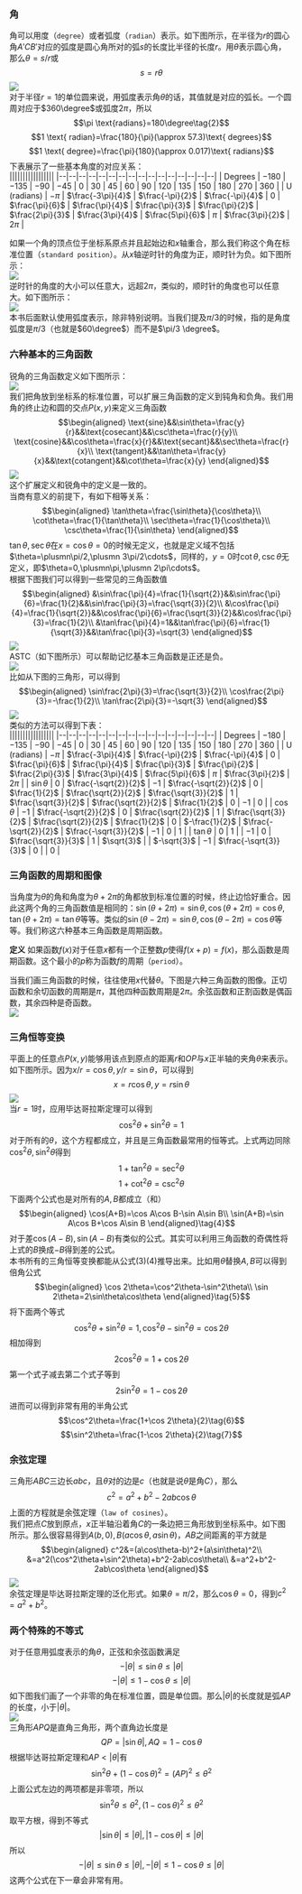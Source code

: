 ### 角
角可以用度（`degree`）或者弧度（`radian`）表示。如下图所示，在半径为$r$的圆心角$A'CB'$对应的弧度是圆心角所对的弧$s$的长度比半径的长度$r$。用$\theta$表示圆心角，那么$\theta=s/r$或
$$s=r\theta\tag{1}$$
![](030.010.png)  
对于半径$r=1$的单位圆来说，用弧度表示角$\theta$的话，其值就是对应的弧长。一个圆周对应于$360\degree$或弧度$2\pi$，所以
$$\pi \text{radians}=180\degree\tag{2}$$
$$1 \text{ radian}=\frac{180}{\pi}(\approx 57.3)\text{ degrees}$$
$$1 \text{ degree}=\frac{\pi}{180}(\approx 0.017)\text{ radians}$$
下表展示了一些基本角度的对应关系：  
|||||||||||||||||
|--|--|--|--|--|--|--|--|--|--|--|--|--|--|--|--|
| Degrees | $-180$ | $-135$ | $-90$ | $-45$ | $0$ | $30$ | $45$ | $60$ | $90$ | $120$ | $135$ | $150$ | $180$ | $270$ | $360$ |
| U (radians) | $-\pi$ | $\frac{-3\pi}{4}$ | $\frac{-\pi}{2}$ | $\frac{-\pi}{4}$ | $0$ | $\frac{\pi}{6}$ | $\frac{\pi}{4}$ | $\frac{\pi}{3}$ | $\frac{\pi}{2}$ | $\frac{2\pi}{3}$ | $\frac{3\pi}{4}$ | $\frac{5\pi}{6}$ | $\pi$ | $\frac{3\pi}{2}$ | $2\pi$ |

如果一个角的顶点位于坐标系原点并且起始边和$x$轴重合，那么我们称这个角在标准位置（`standard position`）。从$x$轴逆时针的角度为正，顺时针为负。如下图所示：  
![](030.020.png)  
逆时针的角度的大小可以任意大，远超$2\pi$，类似的，顺时针的角度也可以任意大。如下图所示：  
![](030.030.png)  
本书后面默认使用弧度表示，除非特别说明。当我们提及$\pi/3$的时候，指的是角度弧度是$\pi/3$（也就是$60\degree$）而不是$\pi/3 \degree$。

### 六种基本的三角函数
锐角的三角函数定义如下图所示：  
![](030.040.png)  
我们把角放到坐标系的标准位置，可以扩展三角函数的定义到钝角和负角。我们用角的终止边和圆的交点$P(x,y)$来定义三角函数
$$\begin{aligned}
\text{sine}&&\sin\theta=\frac{y}{r}&&\text{cosecant}&&\csc\theta=\frac{r}{y}\\
\text{cosine}&&\cos\theta=\frac{x}{r}&&\text{secant}&&\sec\theta=\frac{r}{x}\\
\text{tangent}&&\tan\theta=\frac{y}{x}&&\text{cotangent}&&\cot\theta=\frac{x}{y}
\end{aligned}$$
![](030.050.png)  
这个扩展定义和锐角中的定义是一致的。  
当商有意义的前提下，有如下相等关系：  
$$\begin{aligned}
\tan\theta=\frac{\sin\theta}{\cos\theta}\\
\cot\theta=\frac{1}{\tan\theta}\\
\sec\theta=\frac{1}{\cos\theta}\\
\csc\theta=\frac{1}{\sin\theta}
\end{aligned}$$
$\tan\theta,\sec\theta$在$x=\cos\theta=0$的时候无定义，也就是定义域不包括$\theta=\plusmn\pi/2,\plusmn 3\pi/2\cdots$，同样的，$y=0$时$\cot\theta,\csc\theta$无定义，即$\theta=0,\plusmn\pi,\plusmn 2\pi\cdots$。  
根据下图我们可以得到一些常见的三角函数值
$$\begin{aligned}
&\sin\frac{\pi}{4}=\frac{1}{\sqrt{2}}&&\sin\frac{\pi}{6}=\frac{1}{2}&&\sin\frac{\pi}{3}=\frac{\sqrt{3}}{2}\\
&\cos\frac{\pi}{4}=\frac{1}{\sqrt{2}}&&\cos\frac{\pi}{6}=\frac{\sqrt{3}}{2}&&\cos\frac{\pi}{3}=\frac{1}{2}\\
&\tan\frac{\pi}{4}=1&&\tan\frac{\pi}{6}=\frac{1}{\sqrt{3}}&&\tan\frac{\pi}{3}=\sqrt{3}
\end{aligned}$$
![](030.060.png)  
ASTC（如下图所示）可以帮助记忆基本三角函数是正还是负。  
![](030.070.png)  
比如从下图的三角形，可以得到
$$\begin{aligned}
\sin\frac{2\pi}{3}=\frac{\sqrt{3}}{2}\\
\cos\frac{2\pi}{3}=-\frac{1}{2}\\
\tan\frac{2\pi}{3}=-\sqrt{3}
\end{aligned}$$
![](030.080.png)  
类似的方法可以得到下表：  
|||||||||||||||||
|--|--|--|--|--|--|--|--|--|--|--|--|--|--|--|--|
| Degrees | $-180$ | $-135$ | $-90$ | $-45$ | $0$ | $30$ | $45$ | $60$ | $90$ | $120$ | $135$ | $150$ | $180$ | $270$ | $360$ |
| U (radians) | $-\pi$ | $\frac{-3\pi}{4}$ | $\frac{-\pi}{2}$ | $\frac{-\pi}{4}$ | $0$ | $\frac{\pi}{6}$ | $\frac{\pi}{4}$ | $\frac{\pi}{3}$ | $\frac{\pi}{2}$ | $\frac{2\pi}{3}$ | $\frac{3\pi}{4}$ | $\frac{5\pi}{6}$ | $\pi$ | $\frac{3\pi}{2}$ | $2\pi$ |
| $\sin\theta$ | $0$ | $\frac{-\sqrt{2}}{2}$ | $-1$ | $\frac{-\sqrt{2}}{2}$ | $0$ | $\frac{1}{2}$ | $\frac{\sqrt{2}}{2}$ | $\frac{\sqrt{3}}{2}$ | $1$ | $\frac{\sqrt{3}}{2}$ | $\frac{\sqrt{2}}{2}$ | $\frac{1}{2}$ | $0$ | $-1$ | $0$ |
| $\cos\theta$ | $-1$ | $\frac{-\sqrt{2}}{2}$ | $0$ | $\frac{\sqrt{2}}{2}$ | $1$ | $\frac{\sqrt{3}}{2}$ | $\frac{\sqrt{2}}{2}$ | $\frac{1}{2}$ | $0$ | $-\frac{1}{2}$ | $\frac{-\sqrt{2}}{2}$ | $\frac{-\sqrt{3}}{2}$ | $-1$ | $0$ | $1$ |
| $\tan\theta$ | $0$ | $1$ |  | $-1$ | $0$ | $\frac{\sqrt{3}}{3}$ | $1$ | $\sqrt{3}$ |  | $-\sqrt{3}$ | $-1$ | $\frac{-\sqrt{3}}{3}$ | $0$ |  | $0$ |

### 三角函数的周期和图像
当角度为$\theta$的角和角度为$\theta+2\pi$的角都放到标准位置的时候，终止边恰好重合。因此这两个角的三角函数值是相同的：$\sin(\theta+2\pi)=\sin\theta,\cos(\theta+2\pi)=\cos\theta,\tan(\theta+2\pi)=\tan\theta$等等。类似的$\sin(\theta-2\pi)=\sin\theta,\cos(\theta-2\pi)=\cos\theta$等等。我们称这六种基本三角函数是周期函数。

**定义** 如果函数$f(x)$对于任意$x$都有一个正整数$p$使得$f(x+p)=f(x)$，那么函数是周期函数。这个最小的$p$称为函数$f$的周期（`period`）。

当我们画三角函数的时候，往往使用$x$代替$\theta$。下图是六种三角函数的图像。正切函数和余切函数的周期是$\pi$，其他四种函数周期是$2\pi$。余弦函数和正割函数是偶函数，其余四种是奇函数。  
![](030.090.png)

### 三角恒等变换
平面上的任意点$P(x,y)$能够用该点到原点的距离$r$和$OP$与$x$正半轴的夹角$\theta$来表示。如下图所示。因为$x/r=\cos\theta,y/r=\sin\theta$，可以得到
$$x=r\cos\theta,y=r\sin\theta$$
![](030.100.png)  
当$r=1$时，应用毕达哥拉斯定理可以得到
$$\cos^2\theta+\sin^2\theta=1\tag{3}$$
对于所有的$\theta$，这个方程都成立，并且是三角函数最常用的恒等式。上式两边同除$\cos^2\theta,\sin^2\theta$得到
$$1+\tan^2\theta=\sec^2\theta$$
$$1+\cot^2\theta=\csc^2\theta$$
下面两个公式也是对所有的$A,B$都成立（和）
$$\begin{aligned}
\cos(A+B)=\cos A\cos B-\sin A\sin B\\
\sin(A+B)=\sin A\cos B+\cos A\sin B
\end{aligned}\tag{4}$$
对于差$\cos(A-B),\sin(A-B)$有类似的公式。其实可以利用三角函数的奇偶性将上式的$B$换成$-B$得到差的公式。  
本书所有的三角恒等变换都能从公式$(3)(4)$推导出来。比如用$\theta$替换$A,B$可以得到倍角公式
$$\begin{aligned}
\cos 2\theta=\cos^2\theta-\sin^2\theta\\
\sin 2\theta=2\sin\theta\cos\theta
\end{aligned}\tag{5}$$
将下面两个等式
$$\cos^2\theta+\sin^2\theta=1,\cos^2\theta-\sin^2\theta=\cos 2\theta$$
相加得到
$$2\cos^2\theta=1+\cos 2\theta$$
第一个式子减去第二个式子等到
$$2\sin^2\theta=1-\cos 2\theta$$
进而可以得到非常有用的半角公式
$$\cos^2\theta=\frac{1+\cos 2\theta}{2}\tag{6}$$
$$\sin^2\theta=\frac{1-\cos 2\theta}{2}\tag{7}$$

### 余弦定理
三角形$ABC$三边长$abc$，且$\theta$对的边是$c$（也就是说$\theta$是角$C$），那么
$$c^2=a^2+b^2-2ab\cos\theta\tag{8}$$
上面的方程就是余弦定理（`law of cosines`）。  
我们把点$C$放到原点，$x$正半轴沿着角$C$的一条边把三角形放到坐标系中。如下图所示。那么很容易得到$A(b,0),B(a\cos\theta,a\sin\theta)$，$AB$之间距离的平方就是
$$\begin{aligned}
c^2&=(a\cos\theta-b)^2+(a\sin\theta)^2\\
&=a^2(\cos^2\theta+\sin^2\theta)+b^2-2ab\cos\theta\\
&=a^2+b^2-2ab\cos\theta
\end{aligned}$$
![](030.110.png)  
余弦定理是毕达哥拉斯定理的泛化形式。如果$\theta=\pi/2$，那么$\cos\theta=0$，得到$c^2=a^2+b^2$。

### 两个特殊的不等式
对于任意用弧度表示的角$\theta$，正弦和余弦函数满足
$$-|\theta|\leq\sin\theta\leq |\theta|$$
$$-|\theta|\leq 1-\cos\theta\leq |\theta|$$
如下图我们画了一个非零的角在标准位置，圆是单位圆。那么$|\theta|$的长度就是弧$AP$的长度，小于$|\theta|$。  
![](030.120.png)  
三角形$APQ$是直角三角形，两个直角边长度是
$$QP=|\sin\theta|,AQ=1-\cos\theta$$
根据毕达哥拉斯定理和$AP<|\theta|$有
$$\sin^2\theta+(1-\cos\theta)^2=(AP)^2\leq\theta^2\tag{9}$$
上面公式左边的两项都是非零项，所以
$$\sin^2\theta\leq\theta^2, (1-\cos\theta)^2\leq\theta^2$$
取平方根，得到不等式
$$|\sin\theta|\leq|\theta|, |1-\cos\theta|\leq|\theta|$$
所以
$$-|\theta|\leq\sin\theta\leq |\theta|,-|\theta|\leq 1-\cos\theta\leq |\theta|$$
这两个公式在下一章会非常有用。

### 
